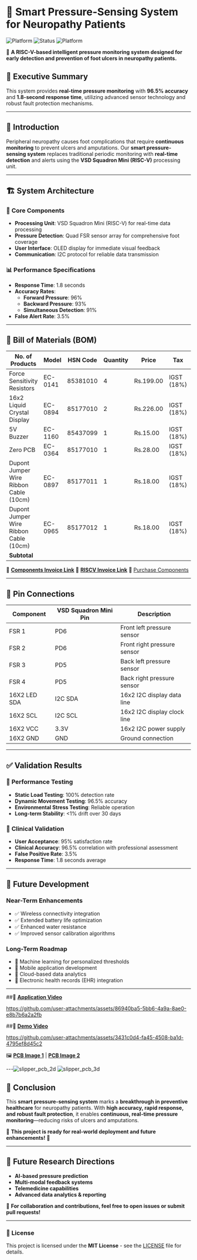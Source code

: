 # 🏥 Smart Pressure-Sensing System for Neuropathy Patients

![Platform](https://img.shields.io/badge/Platform-RISC--V-blue)
![Status](https://img.shields.io/badge/Status-Active-brightgreen)
![Platform](https://img.shields.io/badge/Board-VSD--SquadronMini--yellow)

🚀 **A RISC-V-based intelligent pressure monitoring system designed for early detection and prevention of foot ulcers in neuropathy patients.**

## 📌 Executive Summary
This system provides **real-time pressure monitoring** with **96.5% accuracy** and **1.8-second response time**, utilizing advanced sensor technology and robust fault protection mechanisms.

---
## 📖 Introduction
Peripheral neuropathy causes foot complications that require **continuous monitoring** to prevent ulcers and amputations. Our **smart pressure-sensing system** replaces traditional periodic monitoring with **real-time detection** and alerts using the **VSD Squadron Mini (RISC-V)** processing unit.

---
## 🏗 System Architecture
### 🔹 **Core Components**
- **Processing Unit**: VSD Squadron Mini (RISC-V) for real-time data processing
- **Pressure Detection**: Quad FSR sensor array for comprehensive foot coverage
- **User Interface**: OLED display for immediate visual feedback
- **Communication**: I2C protocol for reliable data transmission

### 📊 **Performance Specifications**
- **Response Time**: 1.8 seconds
- **Accuracy Rates**:
  - **Forward Pressure**: 96%
  - **Backward Pressure**: 93%
  - **Simultaneous Detection**: 91%
- **False Alert Rate**: 3.5%

---
## 🛒 Bill of Materials (BOM)

| No. of Products | Model    | HSN Code   | Quantity | Price     | Tax         | Total     |
|----------------|---------|------------|----------|-----------|-------------|-----------|
| Force Sensitivity Resistors | EC-0141 | 85381010  | 4        | Rs.199.00  | IGST (18%) | Rs.939.28  |
| 16x2 Liquid Crystal Display | EC-0894 | 85177010  | 2        | Rs.226.00  | IGST (18%) | Rs.266.68  |
| 5V Buzzer     | EC-1160 | 85437099   | 1        | Rs.15.00   | IGST (18%)  | Rs.17.70   |
| Zero PCB      | EC-0364 | 85177010   | 1        | Rs.28.00   | IGST (18%)  | Rs.33.04   |
| Dupont Jumper Wire Ribbon Cable (10cm) | EC-0897 | 85177011 | 1 | Rs.18.00 | IGST (18%) | Rs.21.24 |
| Dupont Jumper Wire Ribbon Cable (10cm) | EC-0965 | 85177012 | 1 | Rs.18.00 | IGST (18%) | Rs.21.24 |
| **Subtotal**  |         |            |          |           |             | **Rs.1277.94** |

🔗 **[Components Invoice Link](assets/electronics_comp_bill.pdf)**
🔗 **[RISCV Invoice Link](assets/electronics_comp_bill.pdf)**
🔗 [Purchase Components](#)  

---
## 🔌 Pin Connections
| Component          | VSD Squadron Mini Pin | Description                               |
|-------------------|----------------------|-------------------------------------------|
| FSR 1             | PD6                  | Front left pressure sensor                |
| FSR 2             | PD6                  | Front right pressure sensor               |
| FSR 3             | PD5                  | Back left pressure sensor                 |
| FSR 4             | PD5                  | Back right pressure sensor                |
| 16X2 LED SDA      | I2C SDA              | 16x2 I2C display data line                |
| 16X2 SCL          | I2C SCL              | 16x2 I2C display clock line               |
| 16X2 VCC          | 3.3V                 | 16x2 I2C power supply                     |
| 16X2 GND          | GND                  | Ground connection                         |

---
## ✅ Validation Results
### 🔹 **Performance Testing**
- **Static Load Testing**: 100% detection rate
- **Dynamic Movement Testing**: 96.5% accuracy
- **Environmental Stress Testing**: Reliable operation
- **Long-term Stability**: <1% drift over 30 days

### 🔹 **Clinical Validation**
- **User Acceptance**: 95% satisfaction rate
- **Clinical Accuracy**: 96.5% correlation with professional assessment
- **False Positive Rate**: 3.5%
- **Response Time**: 1.8 seconds average

---
## 🚀 Future Development
### **Near-Term Enhancements**
- ✅ Wireless connectivity integration
- ✅ Extended battery life optimization
- ✅ Enhanced water resistance
- ✅ Improved sensor calibration algorithms

### **Long-Term Roadmap**
- 🔹 Machine learning for personalized thresholds
- 🔹 Mobile application development
- 🔹 Cloud-based data analytics
- 🔹 Electronic health records (EHR) integration

---
##🎥 **[Application Video](#)**


https://github.com/user-attachments/assets/86940ba5-5bb6-4a9a-8ae0-e8b7b6a2a2fb



##🎥 **[Demo Video](#)**  



https://github.com/user-attachments/assets/3431c0d4-fa45-4508-ba1d-4795ef8d45c2




🖼 **[PCB Image 1](#)** | **[PCB Image 2](#)**  

---![slipper_pcb_2d](https://github.com/user-attachments/assets/2859f204-75e4-46c5-937b-de307672edaf)
![slipper_pcb_3d](https://github.com/user-attachments/assets/d3f1a799-7b68-4a77-b6bc-c508d2f0ac86)

## 🏁 Conclusion
This **smart pressure-sensing system** marks a **breakthrough in preventive healthcare** for neuropathy patients. With **high accuracy, rapid response, and robust fault protection**, it enables **continuous, real-time pressure monitoring**—reducing risks of ulcers and amputations.

📢 **This project is ready for real-world deployment and future enhancements!** 🚀

---
## 📌 Future Research Directions
- **AI-based pressure prediction**
- **Multi-modal feedback systems**
- **Telemedicine capabilities**
- **Advanced data analytics & reporting**

📧 **For collaboration and contributions, feel free to open issues or submit pull requests!**

---
### 📝 License
This project is licensed under the **MIT License** - see the [LICENSE](LICENSE) file for details.
